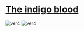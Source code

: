 # [The indigo blood](https://github.com/ChiricoSAMA/Blog/issues/10)

![ver4](https://github.com/ChiricoSAMA/Blog/assets/112801317/fbbc2929-4337-4949-b8b1-23f6c11be03b)
![ver4](https://github.com/ChiricoSAMA/Blog/assets/112801317/8a84d103-b363-47b8-9cdb-118f2a524cc9)
